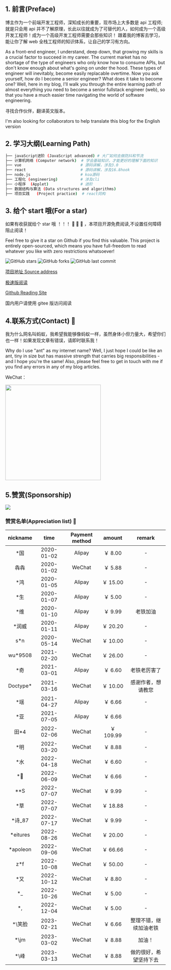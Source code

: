 ## 1. 前言(Preface)

博主作为一个前端开发工程师，深知成长的重要，现市场上大多数是 api 工程师;就是只会用 api 并不了解原理，长此以往就成为了可替代的人，如何成为一个高级开发工程师！成为一个高级开发工程师需要会那些知识！
跟着我的博客去学习，能让你了解 web 全栈工程师的知识体系，让自己的学习有方向。

As a front-end engineer, I understand, deep down, that growing my skills is a crucial factor to succeed in my career. The current market has no shortage of the type of engineers who only know how to consume APIs, but don't know enough about what's going on under the hood. These types of engineer will inevitably, become easily replacable overtime. Now you ask yourself, how do I become a senior engineer? What does it take to become one? Well, here in my blog, I'll walk you through the entire learning path of almost everything you need to become a senior fullstack engineer (web), so that you have a much easier time navigating the world of software engineering.

寻找合作伙伴，翻译英文版本。

I'm also looking for collaborators to help translate this blog for the English version

## 2. 学习大纲(Learning Path)

```bash
├── javaScript进阶 (JavaScript advanced) # 大厂如何去做防抖和节流
├── 计算机网络 (Computer network)  # 学会基础知识，才能更好的理解下面的知识
├── vue                          # 源码讲解，涉及3.0
├── react                        # 源码讲解，涉及16.8hook
├── node.js                      # koa源码
├── 工程化 (engineering)          # 涉及cli
├── 小程序  (Applet)              # 进阶
├── 数据结构与算法 (Data structures and algorithms)
├── 项目实践   (Project practice)  # react同构

```

## 3. 给个 start 哦(For a star)

如果有收获就给个 star 哦 ！！！ :pray: :pray: :pray: ，本项目开源免费阅读,不设置任何障碍阻止阅读！

Feel free to give it a star on Github if you find this valuable. This project is entirely open-sourced, which means you have full-freedom to read whatever you like with zero restrictions whatsoever!

![GitHub stars](https://img.shields.io/github/stars/hejialianghe/Senior-FrontEnd.svg?style=flat-square)
![GitHub forks](https://img.shields.io/github/forks/hejialianghe/Senior-FrontEnd.svg?style=flat-square)
![GitHub last commit](https://img.shields.io/github/last-commit/hejialianghe/Senior-FrontEnd.svg?style=flat-square)

[项目地址 Source address](https://github.com/hejialianghe/seniorFrontEnd)

[极速版阅读](https://js.youliaowu.com)

[Github Reading Site](https://hejialianghe.github.io/)

国内用户请使用 gitee 版访问阅读

## 4.联系方式(Contact) :vibration_mode:

我为什么网名叫蚂蚁，我希望我能够像蚂蚁一样，虽然身体小但力量大，希望你们也一样！如果发现文章有错误，请即时联系我！

Why do I use "ant" as my internet name? Well, I just hope I could be like an ant, tiny in size but has massive strength that carries big responsibilities - and I hope you're the same! Also, please feel free to get in touch with me if you find any errors in any of my blog articles.

WeChat：

<img  width="300px" src="/weixin.jpeg">

## 5.赞赏(Sponsorship)

![](~@/guide/money.png)

### 赞赏名单(Appreciation list) :tada:

| nickname  |    time    | Payment method |  amount   |       remark       |
| :-------: | :--------: | :------------: | :-------: | :----------------: |
|   \*国    | 2020-01-02 |     Alipay     |  ￥ 8.00  |         -          |
|   犇犇    | 2020-01-02 |     WeChat     |  ￥ 5.88  |         -          |
|   \*鸿    | 2020-01-05 |     Alipay     | ￥ 15.00  |         -          |
|   \*生    | 2020-01-07 |     Alipay     |  ￥ 5.00  |         -          |
|   \*维    | 2020-01-10 |     Alipay     |  ￥ 9.99  |      老铁加油      |
|  \*润威   | 2020-01-11 |     Alipay     | ￥ 20.20  |         -          |
|   s\*n    | 2020-05-14 |     WeChat     | ￥ 10.00  |         -          |
| wu\*9508  | 2021-02-20 |     WeChat     | ￥ 26.00  |         -          |
|   \*奇    | 2021-03-01 |     Alipay     |  ￥ 6.60  |    老铁老厉害了    |
| Doctype\* | 2021-03-16 |     WeChat     | ￥ 10.00  | 感谢作者，想请教您 |
|   \*瑶    | 2021-04-27 |     Alipay     |  ￥ 6.66  |         -          |
|   \*亚    | 2021-07-05 |     Alipay     |  ￥ 6.66  |
|   田\*4   | 2022-02-06 |     WeChat     | ￥ 109.99 |         -          |
|   \*明    | 2022-03-20 |     WeChat     |  ￥ 8.88  |         -          |
|   \*水    | 2022-04-18 |     WeChat     |  ￥ 6.60  |         -          |
|   \*🐯    | 2022-06-09 |     WeChat     |  ￥ 6.66  |         -          |
|   \*\*S   | 2022-07-07 |     WeChat     |  ￥ 9.99  |         -          |
|   \*草    | 2022-07-07 |     WeChat     | ￥ 18.88  |         -          |
| \*诗\_87  | 2022-07-17 |     WeChat     |  ￥ 9.99  |         -          |
| \*eitures | 2022-08-26 |     WeChat     | ￥ 20.00  |         -          |
| \*apoleon | 2022-09-06 |     WeChat     | ￥ 66.66  |         -          |
|   z\*f    | 2022-10-08 |     WeChat     | ￥ 50.00  |         -          |
|   \*又    | 2022-10-12 |     WeChat     |  ￥ 8.80  |         -          |
|   \*\_    | 2022-10-26 |     WeChat     |  ￥ 5.00  |         -          |
|   \*\,    | 2022-12-04 |     WeChat     |  ￥ 5.00  |         -          |
|   \*\笑脸  | 2023-02-21 |     WeChat     |  ￥ 6.66  | 整理不错，继续加油老铁 |
|   \*\jm  | 2023-03-02|     WeChat     |  ￥ 8.88  |    加油！ |
|   \*\峰  | 2023-03-13|     WeChat     |  ￥ 8.88  |    做的很好，希望坚持下去 |